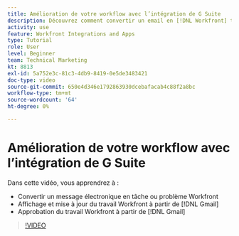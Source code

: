 ```yaml
---
title: Amélioration de votre workflow avec l’intégration de G Suite
description: Découvrez comment convertir un email en [!DNL Workfront] tâche ou problème, affichage et mise à jour [!DNL Workfront] travailler à partir de Gmail et approuver [!DNL Workfront] travail de Gmail.
activity: use
feature: Workfront Integrations and Apps
type: Tutorial
role: User
level: Beginner
team: Technical Marketing
kt: 8813
exl-id: 5a752e3c-81c3-4db9-8419-0e5de3483421
doc-type: video
source-git-commit: 650e4d346e1792863930dcebafacab4c88f2a8bc
workflow-type: tm+mt
source-wordcount: '64'
ht-degree: 0%

---
```


# Amélioration de votre workflow avec l’intégration de G Suite

Dans cette vidéo, vous apprendrez à :

* Convertir un message électronique en tâche ou problème Workfront
* Affichage et mise à jour du travail Workfront à partir de [!DNL Gmail]
* Approbation du travail Workfront à partir de [!DNL Gmail]

>[!VIDEO](https://video.tv.adobe.com/v/335114/?quality=12&learn=on)
